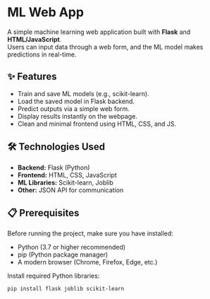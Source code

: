 # ML Web App

A simple machine learning web application built with **Flask** and **HTML/JavaScript**.  
Users can input data through a web form, and the ML model makes predictions in real-time.

## ✨ Features

- Train and save ML models (e.g., scikit-learn).  
- Load the saved model in Flask backend.  
- Predict outputs via a simple web form.  
- Display results instantly on the webpage.  
- Clean and minimal frontend using HTML, CSS, and JS.  

## 🛠 Technologies Used

- **Backend:** Flask (Python)  
- **Frontend:** HTML, CSS, JavaScript  
- **ML Libraries:** Scikit-learn, Joblib  
- **Other:** JSON API for communication  

## 📋 Prerequisites

Before running the project, make sure you have installed:

- Python (3.7 or higher recommended)  
- pip (Python package manager)  
- A modern browser (Chrome, Firefox, Edge, etc.)  

Install required Python libraries:

```bash
pip install flask joblib scikit-learn
